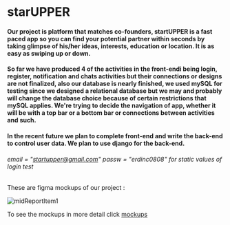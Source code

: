 # starUPPER 

#### Our project is platform that matches co-founders, startUPPER is a fast paced app so you can find your potential partner within seconds by taking glimpse of his/her ideas, interests, education or location. It is as easy as swiping up or down.


#### So far we have produced 4 of the activities in the front-endi being login, register, notification and chats activities but their connections or designs are not finalized, also our database is nearly finished, we used mySQL for testing since we designed a relational database but we may and probably will change the database choice because of certain restrictions that mySQL applies. We're trying to decide the navigation of app, whether it will be with a top bar or a bottom bar or connections between activities and such. 

#### In the recent future we plan to complete front-end and write the back-end to control user data. We plan to use django for the back-end. 

###### email = "startupper@gmail.com"  passw = "erdinc0808" for static values of login test  
        

These are figma mockups of our project :

![midReportItem1](https://user-images.githubusercontent.com/101550397/166121307-33f5d849-d8b7-4aed-883d-f80faf8e4cbd.png)


To see the mockups in more detail click [mockups](https://www.figma.com/file/a0aTMne6lBDsiyPRfMsArH/Untitled)

